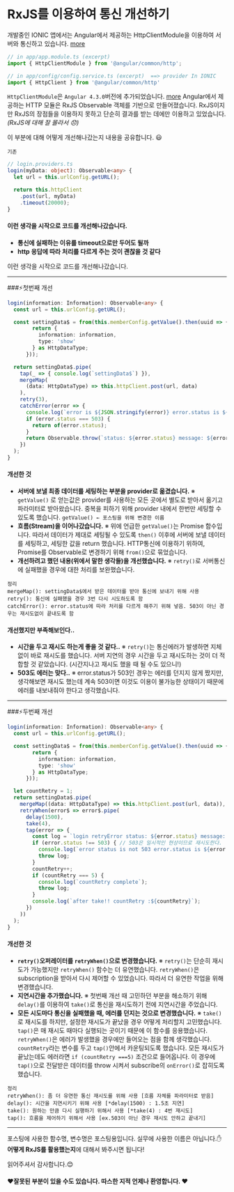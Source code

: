 RxJS를 이용하여 통신 개선하기
===

개발중인 IONIC 앱에서는 Angular에서 제공하는 HttpClientModule을 이용하여 서버와 통신하고 있습니다. [more](https://angular.io/guide/http)
```typescript
// in app/app.module.ts (excerpt)
import { HttpClientModule } from '@angular/common/http';

// in app/config/config.service.ts (excerpt)  ==> provider In IONIC
import { HttpClient } from '@angular/common/http'
```
`HttpClientModule`은 `Angular 4.3.0`버전에 추가되었습니다. [more](https://han41858.tistory.com/39)
Angular에서 제공하는 HTTP 모듈은 RxJS Observable 객체를 기반으로 만들어졌습니다. RxJS이지만 RxJS의 장점들을 이용하지 못하고 단순히 결과를 받는 데에만 이용하고 있었습니다. _(RxJS에 대해 잘 몰라서 :disappointed:)_


이 부분에 대해 어떻게 개선해나갔는지 내용을 공유합니다. :smiley:

`기존`
```typescript
// login.providers.ts
login(myData: object): Observable<any> {
  let url = this.urlConfig.getURL();

  return this.httpClient
    .post(url, myData)
    .timeout(20000);
}
```
#### 이런 생각을 시작으로 코드를 개선해나갔습니다.
- **통신에 실패하는 이유를 timeout으로만 두어도 될까**
- **http 응답에 따라 처리를 다르게 주는 것이 괜찮을 것 같다**

이런 생각을 시작으로 코드를 개선해나갔습니다.

---

###:zap:첫번째 개선

```typescript
login(information: Information): Observable<any> {
  const url = this.urlConfig.getURL();

  const settingData$ = from(this.memberConfig.getValue().then(uuid => {
        return {
          information: information,
          type: 'show'
        } as HttpDataType;
      }));

  return settingData$.pipe(
    tap(_ => { console.log(`settingData$`) }),
    mergeMap(
      (data: HttpDataType) => this.httpClient.post(url, data)
    ),
    retry(3),
    catchError(error => {
      console.log(`error is ${JSON.stringify(error)} error.status is ${error.status}`);
      if (error.status === 503) {
        return of(error.status);
      }
      return Observable.throw(`status: ${error.status} message: ${error.message}`);
    })
  );
}
```
#### 개선한 것
- **서버에 보낼 최종 데이터를 세팅하는 부분을 provider로 옮겼습니다.**
※   ```getValue()``` 로 얻는값은 provider를 사용하는 모든 곳에서 별도로 받아서 옮기고 파라미터로 받아왔습니다. 중복을 피하기 위해 provider 내에서 한번만 세팅할 수 있도록 했습니다.
`getValue() ← 포스팅을 위해 변경한 이름`
- **흐름(Stream)을 이어나갔습니다.**
※ 위에 언급한 `getValue()`는 Promise 함수입니다. 따라서 데이터가 제대로 세팅될 수 있도록 `then()` 이후에 서버에 보낼 데이터를 세팅하고, 세팅한 값을 return 했습니다. HTTP통신에 이용하기 위하여, Promise를 Observable로 변경하기 위해 `from()`으로 묶었습니다. 
- **개선하려고 했던 내용(위에서 말한 생각들)을 개선했습니다.**
※ `retry()`로 서버통신에 실패했을 경우에 대한 처리를 보완했습니다. 
```
정리
mergeMap(): settingData$에서 받은 데이터를 받아 통신에 보내기 위해 사용
retry(): 통신에 실패했을 경우 3번 다시 시도하도록 함
catchError(): error.status에 따라 처리를 다르게 해주기 위해 넣음. 503이 아닌 경우는 재시도없이 끝내도록 함
```

#### 개선했지만 부족해보인다..
- **시간을 두고 재시도 하는게 좋을 것 같다..**
※ `retry()`는 통신에러가 발생하면 지체없이 바로 재시도를 했습니다. 서버 지연의 경우 시간을 두고 재시도하는 것이 더 적합할 것 같았습니다. (시간지나고 재시도 했을 때 될 수도 있으니!)
- **503도 에러는 맞다..**
※ error.status가 503인 경우는 에러를 던지지 않게 짰지만, 생각해보면 재시도 했는데 계속 503이면 이것도 이용이 불가능한 상태이기 때문에 에러를 내보내줘야 한다고 생각했습니다.

---

###:zap:두번째 개선

```typescript
login(information: Information): Observable<any> {
  const url = this.urlConfig.getURL();

  const settingData$ = from(this.memberConfig.getValue().then(uuid => {
        return {
          information: information,
          type: 'show'
        } as HttpDataType;
      }));

  let countRetry = 1;
  return settingData$.pipe(
    mergeMap((data: HttpDataType) => this.httpClient.post(url, data)),
    retryWhen(error$ => error$.pipe(
      delay(1500),
      take(4),
      tap(error => {
        const log = `login retryError status: ${error.status} message: ${error.message}`;
        if (error.status !== 503) { // 503은 일시적인 현상이므로 재시도한다.
          console.log(`error status is not 503 error.status is ${error.status}`);
          throw log;
        }
        countRetry++;
        if (countRetry === 5) {
          console.log(`countRetry complete`);
          throw log;
        }
        console.log(`after take!! countRetry :${countRetry}`);
      })
    ))
  );
}
```

#### 개선한 것
- **`retry()`오퍼레이터를 `retryWhen()`으로 변경했습니다.**
※ `retry()`는 단순히 재시도가 가능했지만 `retryWhen()` 함수는 더 유연했습니다. `retryWhen()`은 subscription을 받아서 다시 제어할 수 있었습니다. 따라서 더 유연한 작업을 위해 변경했습니다.
- **지연시간을 추가했습니다.**
※ 첫번째 개선 때 고민하던 부분을 해소하기 위해 `delay()`를 이용하여 `take()`로 통신을 재시도하기 전에 지연시간을 주었습니다. 
- **모든 시도마다 통신을 실패했을 때, 에러를 던지는 것으로 변경했습니다.**
※ `take()`로 재시도를 하지만, 설정한 재시도가 끝났을 경우 어떻게 처리할지 고민했습니다. `tap()`은 매 재시도 때마다 실행되는 곳이기 때문에 이 함수를 응용했습니다. `retryWhen()`은 에러가 발생했을 경우에만 들어오는 점을 함께 생각했습니다.
 `countRetry`라는 변수를 두고 `tap()`안에서 카운팅되도록 했습니다. 모든 재시도가 끝났는데도 에러라면 `if (countRetry ===5)` 조건으로 들어옵니다. 이 경우에 `tap()`으로 전달받은 데이터를 throw 시켜서 subscribe의 `onError()`로 잡히도록 했습니다. 

```
정리
retryWhen(): 좀 더 유연한 통신 재시도를 위해 사용 [흐름 자체를 파라미터로 받음]
delay(): 시간을 지연시키기 위해 사용 [*delay(1500) : 1.5초 지연]
take(): 원하는 만큼 다시 실행하기 위해서 사용 [*take(4) : 4번 재시도]
tap(): 흐름을 제어하기 위해서 사용 [ex.503이 아닌 경우 재시도 안하고 끝내기]
```

---

포스팅에 사용한 함수명, 변수명은 포스팅용입니다. 실무에 사용한 이름은 아닙니다.:hand:
**어떻게 RxJS를 활용했는지**에 대해서 봐주시면 됩니다!

읽어주셔서 감사합니다.:blush:


#### :heart:잘못된 부분이 있을 수도 있습니다. 따스한 지적 언제나 환영합니다. :heart: